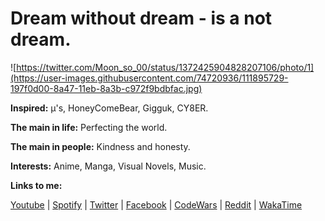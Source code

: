 # Dream without dream - is a not dream.

![https://twitter.com/Moon_so_00/status/1372425904828207106/photo/1](https://user-images.githubusercontent.com/74720936/111895729-197f0d00-8a47-11eb-8a3b-c972f9bdbfac.jpg)

**Inspired:** µ's, HoneyComeBear, Gigguk, CY8ER.

**The main in life:** Perfecting the world.

**The main in people:** Kindness and honesty.

**Interests:** Anime, Manga, Visual Novels, Music.

**Links to me:**

[Youtube](https://www.youtube.com/channel/UCYV8min3NRKlG51P2GfZnKg/) | [Spotify](https://open.spotify.com/user/31z32d5odfyuyyykagdvmfpzhwpy/) | [Twitter](https://twitter.com/DezlowNG/) | [Facebook](https://facebook.com/dezlowfb/) | [CodeWars](https://www.codewars.com/users/Dezlow) | [Reddit](https://www.reddit.com/user/DezlowNG) | [WakaTime](https://wakatime.com/@Dezlow)
